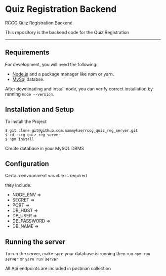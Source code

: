 # Quiz Registration Backend

RCCG Quiz Registration Backend

This repository is the backend code for the Quiz Registration

---
## Requirements

For development, you will need the following:
- [Node.js](https://nodejs.org/) and a package manager like npm or yarn.
- [MySql](https://www.mysql.com/downloads/) databse.

After downloading and install node, you can verify correct installation by running `node --version`.


## Installation and Setup

To install the Project

    $ git clone git@github.com:sammykae/rccg_quiz_reg_server.git
    $ cd rccg_quiz_reg_server
    $ npm install


Create database in your MySQL DBMS

## Configuration

Certain environment varaible is required

they include:
- NODE_ENV => 
- SECRET => 
- PORT =>
- DB_HOST => 
- DB_USER => 
- DB_PASSWORD =>
- DB_NAME =>

## Running the server
To run the server, make sure your database is running
then run `npm run server` or `yarn run server`


All Api endpoints are included in postman collection
